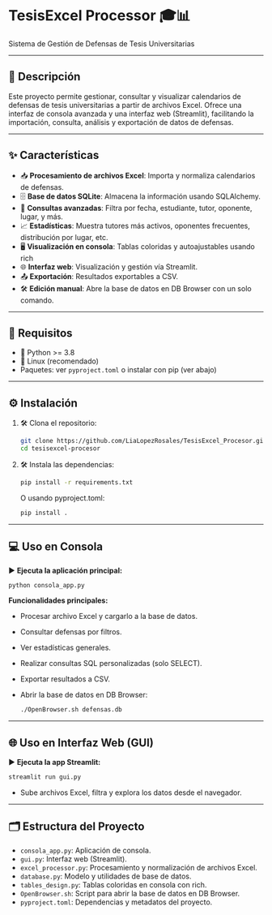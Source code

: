 # TesisExcel Processor 🎓📊

Sistema de Gestión de Defensas de Tesis Universitarias

---

## 📄 Descripción

Este proyecto permite gestionar, consultar y visualizar calendarios de defensas de tesis universitarias a partir de archivos Excel. Ofrece una interfaz de consola avanzada y una interfaz web (Streamlit), facilitando la importación, consulta, análisis y exportación de datos de defensas.

---

## ✨ Características

- 📥 **Procesamiento de archivos Excel**: Importa y normaliza calendarios de defensas.
- 🗄️ **Base de datos SQLite**: Almacena la información usando SQLAlchemy.
- 🔎 **Consultas avanzadas**: Filtra por fecha, estudiante, tutor, oponente, lugar, y más.
- 📈 **Estadísticas**: Muestra tutores más activos, oponentes frecuentes, distribución por lugar, etc.
- 🖥️ **Visualización en consola**: Tablas coloridas y autoajustables usando rich
- 🌐 **Interfaz web**: Visualización y gestión vía Streamlit.
- 📤 **Exportación**: Resultados exportables a CSV.
- 🛠️ **Edición manual**: Abre la base de datos en DB Browser con un solo comando.

---

## 🐍 Requisitos

- 🐍 Python >= 3.8
- 🐧 Linux (recomendado)
- Paquetes: ver `pyproject.toml` o instalar con pip (ver abajo)

---

## ⚙️ Instalación

1. 🛠️ Clona el repositorio:

   ```bash
   git clone https://github.com/LiaLopezRosales/TesisExcel_Procesor.git
   cd tesisexcel-procesor
   ```

2. 🛠️ Instala las dependencias:

   ```bash
   pip install -r requirements.txt
   ```
   
   O usando pyproject.toml:

   ```bash
   pip install .
   ```

---

## 💻 Uso en Consola

▶️ **Ejecuta la aplicación principal:**

```bash
python consola_app.py
```

**Funcionalidades principales:**

- Procesar archivo Excel y cargarlo a la base de datos.
- Consultar defensas por filtros.
- Ver estadísticas generales.
- Realizar consultas SQL personalizadas (solo SELECT).
- Exportar resultados a CSV.
- Abrir la base de datos en DB Browser:
  
    ``` bash  
    ./OpenBrowser.sh defensas.db
    ```

---

## 🌐 Uso en Interfaz Web (GUI)

▶️ **Ejecuta la app Streamlit:**

```bash  
streamlit run gui.py
```

- Sube archivos Excel, filtra y explora los datos desde el navegador.

---

## 🗂️ Estructura del Proyecto

- `consola_app.py`: Aplicación de consola.
- `gui.py`: Interfaz web (Streamlit).
- `excel_processor.py`: Procesamiento y normalización de archivos Excel.
- `database.py`: Modelo y utilidades de base de datos.
- `tables_design.py`: Tablas coloridas en consola con rich.
- `OpenBrowser.sh`: Script para abrir la base de datos en DB Browser.
- `pyproject.toml`: Dependencias y metadatos del proyecto.
